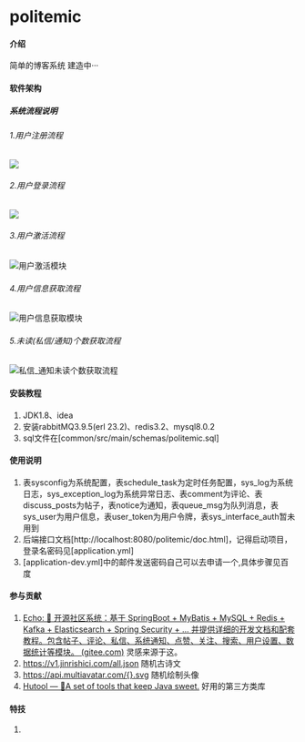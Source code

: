 # politemic

#### 介绍

简单的博客系统 建造中···

#### 软件架构
##### 系统流程说明

###### 1.用户注册流程

![](<img src="https://gitee.com/zheng-bohang/politemic/raw/master/common/src/main/img/userRegister.png">)

###### 2.用户登录流程

![](https://gitee.com/zheng-bohang/politemic/raw/master/common/src/main/img/userLogin.png)

###### 3.用户激活流程

![用户激活模块](https://gitee.com/zheng-bohang/politemic/raw/master/common/src/main/img/userActivate.png)

###### 4.用户信息获取流程

![用户信息获取模块](https://gitee.com/zheng-bohang/politemic/raw/master/common/src/main/img/getUserInfo.png)

###### 5.未读(私信/通知)个数获取流程

![私信_通知未读个数获取流程](https://gitee.com/zheng-bohang/politemic/raw/master/common/src/main/img/getUnReadNoticeCnt.png)




#### 安装教程

1.  JDK1.8、idea
2.  安装rabbitMQ3.9.5(erl 23.2)、redis3.2、mysql8.0.2
3.  sql文件在[common/src/main/schemas/politemic.sql]

#### 使用说明

1.  表sysconfig为系统配置，表schedule_task为定时任务配置，sys_log为系统日志，sys_exception_log为系统异常日志、表comment为评论、表discuss_posts为帖子，表notice为通知，表queue_msg为队列消息，表sys_user为用户信息，表user_token为用户令牌，表sys_interface_auth暂未用到
2.  后端接口文档[http://localhost:8080/politemic/doc.html]，记得启动项目，登录名密码见[application.yml]
3.  [application-dev.yml]中的邮件发送密码自己可以去申请一个,具体步骤见百度

#### 参与贡献

1.  [Echo: 🦄 开源社区系统：基于 SpringBoot + MyBatis + MySQL + Redis + Kafka + Elasticsearch + Spring Security + ... 并提供详细的开发文档和配套教程。包含帖子、评论、私信、系统通知、点赞、关注、搜索、用户设置、数据统计等模块。 (gitee.com)](https://gitee.com/veal98/Echo) 灵感来源于这。
2.  https://v1.jinrishici.com/all.json 随机古诗文
3.  https://api.multiavatar.com/{}.svg 随机绘制头像
4.  [Hutool — 🍬A set of tools that keep Java sweet.](https://www.hutool.cn/) 好用的第三方类库

#### 特技

1.  
